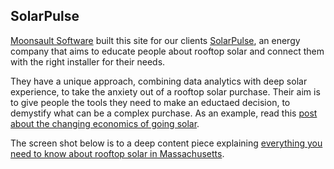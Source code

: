 
## SolarPulse

[Moonsault Software][1] built this site for our clients [SolarPulse][2], an energy company that aims to educate people about rooftop solar and connect them with the right installer for their needs.

They have a unique approach, combining data analytics with deep solar experience, to take the anxiety out of a rooftop solar purchase. Their aim is to give people the tools they need to make an eductaed decision, to demystify what can be a complex purchase. As an example, read this [post about the changing economics of going solar][3].
	
The screen shot below is to a deep content piece explaining [everything you need to know about rooftop solar in Massachusetts][4].

[1]: http://moonsault.co/
[2]: https://www.solarpulse.com
[3]: https://www.solarpulse.com/blog/solar-not-just-for-weathy-people/
[4]: https://www.solarpulse.com/goingsolar/massachusetts/